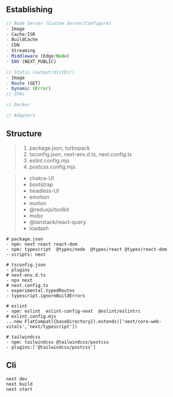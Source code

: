 ## Establishing

```ts
// Node Server (Custom Server/Configure)
- Image
- Cache/ISR
- BuildCache
- CDN
- Streaming
- Middleware (Edge/Node)
- ENV (NEXT_PUBLIC)
```

```ts
// Static (output/distDir)
- Image
- Route (GET)
- Dynamic (Error)
// SPAs
```

```ts
// Docker
```

```ts
// Adapters
```

## Structure

> 1. package.json, turbopack
> 2. tsconfig.json, next-env.d.ts, next.config.ts
> 3. eslint.config.mjs
> 4. postcss.config.mjs

> - chakra-UI
> - bootstrap
> - headless-UI
> - emotion
> - motion
> - @reduxjs/toolkit
> - mobx
> - @tanstack/react-query
> - loadash

```shell
# package.json
- npm: next react react-dom
- npm: typescript  @types/node  @types/react @types/react-dom
- scripts: next
```

```shell
# tsconfig.json
- plugins
# next-env.d.ts 
- npx next
# next.config.ts
- experimental.typedRoutes
- typescript.ignoreBuildErrors
```

```shell
# eslint
- npm: eslint  eslint-config-next  @eslint/eslintrc
# eslint.config.mjs
...new FlatCompat({baseDirectory}).extends(['next/core-web-vitals','next/typescript'])
```

```shell
# tailwindcss
- npm: tailwindcss @tailwindcss/postcss
- plugins:['@tailwindcss/postcss']
```

## Cli

```shell
next dev
next build
next start
```

